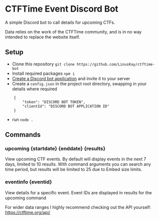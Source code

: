 # CTFTime Event Discord Bot

A simple Discord bot to call details for upcoming CTFs.

Data relies on the work of the CTFTime community, and is in no way intended to replace the website itself. 

## Setup

* Clone this repository `git clone https://github.com/LinusKay/ctftime-bot`
* Install required packages `npm i` 
* [Create a Discord bot application](https://discordjs.guide/preparations/setting-up-a-bot-application.html#creating-your-bot) and invite it to your server
* Create a `config.json` in the project root directory, swapping in your details where required
```
    {
        "token": "DISCORD BOT TOKEN",
        "clientId": "DISCORD BOT APPLICATION ID"
    }
```
* run `node .`

## Commands
### upcoming {startdate} {enddate} {results}
View upcoming CTF events. By default will display events in the next 7 days, limited to 10 results. With command arguments you can search any time period, but results will be limited to 25 due to Embed size limits. 

### eventinfo {eventid}
View details for a specific event. Event IDs are displayed in results for the upcoming command

For wider data ranges I highly recommend checking out the API yourself: https://ctftime.org/api/